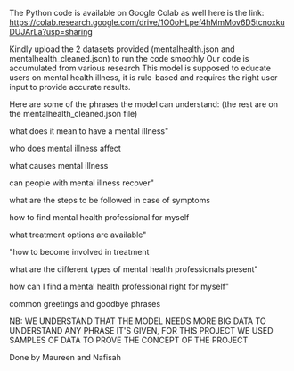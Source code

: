 The Python code is available on Google Colab as well here is the link: https://colab.research.google.com/drive/1O0oHLpef4hMmMov6D5tcnoxkuDUJArLa?usp=sharing

Kindly upload the 2 datasets provided (mentalhealth.json and mentalhealth_cleaned.json) to run the code smoothly
Our code is accumulated from various research
This model is supposed to educate users on mental health illness, it is rule-based and requires the right user input to provide accurate results. 

Here are some of the phrases the model can understand: (the rest are on  the mentalhealth_cleaned.json file)

what does it mean to have a mental illness"

who does mental illness affect

what causes mental illness

can people with mental illness recover"

what are the steps to be followed in case of symptoms

how to find mental health professional for myself

what treatment options are available"

"how to become involved in treatment

what are the different types of mental health professionals present"

how can I find a mental health professional right for myself"

common greetings and goodbye phrases

NB: WE UNDERSTAND THAT THE MODEL NEEDS MORE BIG DATA TO UNDERSTAND ANY PHRASE IT'S GIVEN, FOR THIS PROJECT WE USED SAMPLES OF DATA TO PROVE THE CONCEPT OF THE PROJECT

Done by Maureen and Nafisah
